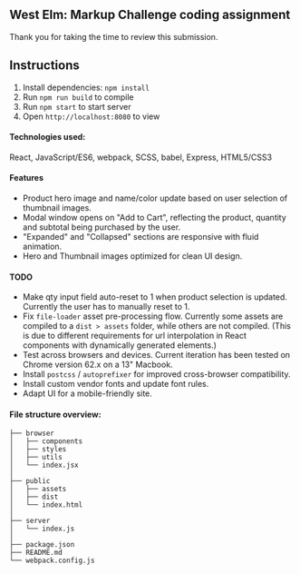 ## West Elm: Markup Challenge coding assignment
Thank you for taking the time to review this submission.

## Instructions
1. Install dependencies: `npm install`
2. Run `npm run build` to compile
3. Run `npm start` to start server
4. Open `http://localhost:8080` to view

#### Technologies used:
React, JavaScript/ES6, webpack, SCSS, babel, Express, HTML5/CSS3

#### Features
* Product hero image and name/color update based on user selection of thumbnail images.
* Modal window opens on "Add to Cart", reflecting the product, quantity and subtotal being purchased by the user.
* "Expanded" and "Collapsed" sections are responsive with fluid animation.
* Hero and Thumbnail images optimized for clean UI design. 

#### TODO
 * Make qty input field auto-reset to 1 when product selection is updated. Currently the user has to manually reset to 1.
 * Fix `file-loader` asset pre-processing flow. Currently some assets are compiled to a `dist > assets` folder, while others are not compiled. (This is due to different requirements for url interpolation in React components with dynamically generated elements.)
 * Test across browsers and devices. Current iteration has been tested on Chrome version 62.x on a 13" Macbook.
 * Install `postcss` / `autoprefixer` for improved cross-browser compatibility. 
 * Install custom vendor fonts and update font rules.
 * Adapt UI for a mobile-friendly site. 
 
 #### File structure overview:
```
├── browser
│   ├── components
│   ├── styles
│   ├── utils
│   └── index.jsx
│
├── public
│   ├── assets
│   ├── dist 
│   └── index.html
│
├── server
│   └── index.js
│
├── package.json
├── README.md
└── webpack.config.js   
```
